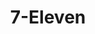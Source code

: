 ---
title: "7-Eleven"
url: /west-valley-city/7-eleven-constitution-boulevard/
shop: Lebensmittel
---